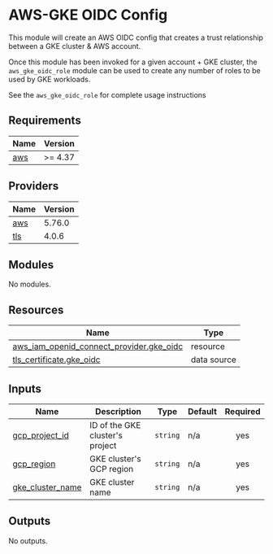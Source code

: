 <!-- BEGIN_TF_DOCS -->
# AWS-GKE OIDC Config
This module will create an AWS OIDC config that creates a trust relationship between a GKE cluster & AWS account.

Once this module has been invoked for a given account + GKE cluster, the `aws_gke_oidc_role` module can be used
to create any number of roles to be used by GKE workloads.

See the `aws_gke_oidc_role` for complete usage instructions

## Requirements

| Name | Version |
|------|---------|
| <a name="requirement_aws"></a> [aws](#requirement\_aws) | >= 4.37 |

## Providers

| Name | Version |
|------|---------|
| <a name="provider_aws"></a> [aws](#provider\_aws) | 5.76.0 |
| <a name="provider_tls"></a> [tls](#provider\_tls) | 4.0.6 |

## Modules

No modules.

## Resources

| Name | Type |
|------|------|
| [aws_iam_openid_connect_provider.gke_oidc](https://registry.terraform.io/providers/hashicorp/aws/latest/docs/resources/iam_openid_connect_provider) | resource |
| [tls_certificate.gke_oidc](https://registry.terraform.io/providers/hashicorp/tls/latest/docs/data-sources/certificate) | data source |

## Inputs

| Name | Description | Type | Default | Required |
|------|-------------|------|---------|:--------:|
| <a name="input_gcp_project_id"></a> [gcp\_project\_id](#input\_gcp\_project\_id) | ID of the GKE cluster's project | `string` | n/a | yes |
| <a name="input_gcp_region"></a> [gcp\_region](#input\_gcp\_region) | GKE cluster's GCP region | `string` | n/a | yes |
| <a name="input_gke_cluster_name"></a> [gke\_cluster\_name](#input\_gke\_cluster\_name) | GKE cluster name | `string` | n/a | yes |

## Outputs

No outputs.
<!-- END_TF_DOCS -->